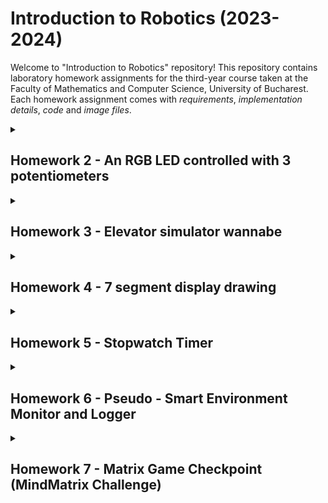 # Introduction to Robotics (2023-2024)
Welcome to "Introduction to Robotics" repository! 
This repository contains laboratory homework assignments for the third-year course taken at the Faculty of Mathematics and Computer Science, University of Bucharest. Each homework assignment comes with _requirements_, _implementation details_, _code_ and _image files_.

<details>
<summary><h2>Homework 2 - An RGB LED controlled with 3 potentiometers</h2></summary>
For this homework, I'm using an Arduino to control a special color-changing LED (RGB LED). But the cool part is that I'm not just picking colors from a list - I'm using three knobs called potentiometers to make the LED change colors in a way I like. So, each knob lets me pick a different color for the LED. It's like having three magic color dials to create any color I like! 🪄

Technically speaking, the objective of this homework is to control each channel (Red, Green, Blue) of an RGB LED using individual potentiometers in conjunction with an Arduino microcontroller.

The setup involves the use of specific electronic components, including:
1. _RGB LED_: The RGB LED used has 4 pins, one for each color channel (Red, Green, Blue) and one common cathode pin.
2. _Potentiometers_: Three potentiometers are used, one for each color channel. They are variable resistors that provide analog voltage readings based on their position.
3. _Resistors and wires_: These components are used to connect the potentiometers and the RGB LED to the Arduino. Resistor values are selected based on the LED's forward voltage and current requirements. For this particular setup, I've used a 220-Ohm resistor for the Red channel and two 100-Ohm resistors for Blue and Green channels.

The following steps are involved in achieving the desired control:
1. Connect the potentiometers to the Arduino's analog pins (A0, A1, A2 pins for this setup).
2. Read the analog values from the potentiometers. These values corespond to the positions of the potentiometer knobs.
3. Map the analog readings to appropiate output values for each color channel (Red, Green and Blue). This mapping ensures that the LED's colors change according to the potentiometer positions.
4. Send the mapped values to the pins of the RGB LED, controlling the intensity of each color channel (for this setup: Red - pin 9, Green - pin 10, Blue - pin 11).

Here is an image with the setup:
![IMG_0057](https://github.com/iuliastaci/IntroductionToRobotics/assets/103101598/2c70afec-1e08-4347-a397-a6044bdbc2fc)

If you want to watch a demo of the homework, click [here](https://youtube.com/shorts/uMUZUHX3868?si=dJovIazbBCfvslvJ).
</details>

<details>
<summary><h2>Homework 3 - Elevator simulator wannabe</h2></summary>
In simple terms, this task is about creating a mini model of a 3-floor elevator using an Arduino. We will have lights (LEDs) that show which floor the elevator is on, buttons on each floor to call the elevator, and a buzzer to make sounds when the elevator arrives or moves. The elevator will have some rules: it will wait a bit when you press a button, and if it's already on the right floor, nothing happens. We also make sure the buttons work properly by preventing accidental presses.

The system will feature the following components:
1. _LED Indicators_: Three LEDs will be employed to represent the three elevator floors. The LED corresponding to the current floor will be illuminated. Additionally, another LED will indicate the elevator's operational state by blinking while in motion and remaining steady when stationary. I've used red LEDs for elevator floors and one green LED to indicate the operational state of the elevator.
2. _Buttons_: Three buttons, each representing a call button from one of the three floors, will be implemented. When a button is pressed, the elevator will simulate movement toward that floor after a brief delay of 2-3 seconds.
3. _Buzzer_: The buzzer will produce brief sounds during specific events - a sound when the elevator arrives at the desired floors and two distinct sounds for elevator door closing and elevator movement. For this component, I've used a 100 Ohm resistor.
4. _Resistors and wires_: These components are used to connect the buttons, the LEDs and the buzzer to the Arduino. Resistor values are selected based on the LED's forward voltage and current requirements. For this setup, I've used three 220-Ohm resistors, one for each red LED, and two 100-Ohm resistors, one for the green LED and one for the buzzer.


The elevator's behavior will be governed by the following rules:
* If the elevator is already at the desired floor, pressing the corresponding button will have no effect.
* After a button press, the elevator will "wait for the doors to close" and then "move" to the corresponding floor.

To ensure the reliability of the button inputs, a debounce mechanism will be implemented. This will prevent unintended repeated button presses caused by mechanical switch bouncing.

Here is an image with the setup:
![homework 3](https://github.com/iuliastaci/IntroductionToRobotics/assets/103101598/b5849aee-960c-460a-9f5e-3877c1c51083)


If you want to watch a demo of the homework, click [here](https://youtube.com/shorts/EWf-sx_lL34 ).
</details>

<details>
<summary><h2>Homework 4 - 7 segment display drawing</h2></summary>
In this homework, I'm using a joystick to move a segment on a display screen. I can't move through obstacles and I start on a specific point (decimal point - down right). The current position blinks and I can use the joystick to move to nearby positions (up, down, left, right). Pressing the button quickly turns the segment on or off and holding the button resets the entire display.

The setup includes the following electronic components:
1. _7-segment display_: It is a small electronic screen that uses 7 separate LED segments to show numbers and some letters.
2. _Joystick_: It is a handheld input device commonly used for controlling the movement or position of object in a digital environment. It typically consists of a stick-like handle that can be pushed or tilted in various directions.
3. _Resistors and wires_: These components are used to connect the 7-segment display and the joystick to the Arduino. Resistor values are selected based on the 7-segment display LED's forward voltage and current requirements. For this setup, I've used eight 330-Ohm resistors, one for segment LED.

Here is a picture of the setup:
![IMG_0238](https://github.com/iuliastaci/IntroductionToRobotics/assets/103101598/ded80fa2-2d46-40af-9b4c-2f87865abd40)

If you want to watch a demo of the homework, click [here](https://youtube.com/shorts/pzlum-Pjn4I).
</details>

<details>
<summary><h2>Homework 5 - Stopwatch Timer</h2></summary>
For this project, I'm using a 4-digit 7-segment display and 3 buttons in order to implement a stopwatch timer with 3 functionalities: start/pause, reset and save lap.
  
It should use the following workflow:  

1. Start the timer by pressing the Start button when the display shows "000.0".
2. Save lap times in memory (up to 4 laps) by pressing the lap button during the timer. The 5th press overrides the 1st. Reset button has no effect during timer, and the pause button stops the timer.
3. In Pause Mode, the lap flag button is disabled. Pressing the reset button sets the timer to "000.0".
4. After reset, use flag buttons to cycle through lap times. Pressing continuously cycles through laps, and resetting while in this state clears flags and resets the timer to "000.0".

The setup includes the following electronic components:
1. _4-digit 7-segment display_: It is a small electronic screen that uses 7 separate LED segments for each of the 4 digits to show numbers and some letters.
2. _Buttons_: Three buttons, one to start or pause the counting, one for resetting the counter or the saved laps and one for saving the laps and cycle through them.
3. _Resistors and wires_: These components are used to connect the 7-segment display and the buttons to the Arduino. Resistor values are selected based on the 7-segment display LED's forward voltage and current requirements. For this setup, I've used eight 330-Ohm resistors, one for each segment LED.
4. _Shift register_: It is a digital circuit that can shift its stored data through a series of flip-flops, typically in a linear fashion.

Here is a picture of the setup:
![IMG_0507](https://github.com/iuliastaci/IntroductionToRobotics/assets/103101598/7307c809-0819-4284-9de1-042c4bd0fffc)

If you want to watch a demo of the homework, click [here](https://youtube.com/shorts/PFdx8g3E60M).
</details>

<details>
<summary><h2>Homework 6 - Pseudo - Smart Environment Monitor and Logger</h2></summary>

This project aims to create a "Smart Environment Monitor and Logger" using Arduino, combining a diverse array of sensors to collect crucial environmental data. The system efficiently logs this information into EEPROM for later retrieval. A key feature of the project is the incorporation of an RGB LED, offering visual feedback based on the environmental conditions. Additionally, users can interact with the system through a Serial Menu, providing a seamless interface for navigation and customization. The project underscores the integration of sensor readings, effective memory management, serial communication, and the overarching goal of constructing a user-friendly menu system.

**Menu structure**
1. _Sensor Settings_  
 &nbsp;1.1. Sensors Sampling Interval <br>
 &nbsp;1.2. Ultrasonic Alert Threshold <br>
 &nbsp;1.3. LDR Alert Threshold <br>
 &nbsp;1.4. Back <br>
2. _Reset Logger Data_ <br>
 &nbsp;2.1. Yes <br>
 &nbsp;2.2. No <br>
3. _System Status_ <br>
  &nbsp;3.1. Current Sensor Readings <br>
  &nbsp;3.2. Current Sensor Settings <br>
  &nbsp;3.3. Display Logged Data <br>
  &nbsp;3.4. Back <br>
4. _RGB LED Control_ <br>
 &nbsp;4.1. Manual Color Control <br>
 &nbsp;4.2. LED Toggle Automatic ON/OFF <br>
 &nbsp;4.3. Back <br>

The setup involves the use of specific electronic components, including:
1. _RGB LED_: The RGB LED used has 4 pins, one for each color channel (Red, Green, Blue) and one common cathode pin.
2. _Ultrasonic Sensor_: The HC-SR04 is a widely-used ultrasonic distance sensor that employs sound waves to measure distances. It consists of an ultrasonic transmitter that emits pulses and a receiver that detects the reflected signals. By calculating the time taken for the ultrasonic waves to travel to an object and back, the sensor provides accurate distance measurements, making it popular for applications such as robotics, obstacle avoidance, and distance sensing in various projects.
3. _LDR_: Light Dependent Resistor is a type of photoresistor that exhibits a change in resistance based on the intensity of light falling on it. As light levels fluctuate, the LDR's resistance varies in response. This characteristic makes it a valuable component in light-sensitive circuits. Commonly used in applications like automatic streetlights, camera exposure control, and darkness-activated switches, the LDR enables devices to adapt to ambient light conditions by providing a variable resistance corresponding to the surrounding illumination.
4. _Resistors and wires_: These components are used to connect the potentiometers and the RGB LED to the Arduino. Resistor values are selected based on the LED's forward voltage and current requirements. For this particular setup, I've used a 220-Ohm resistor for the Red channel and two 100-Ohm resistors for Blue and Green channels. And for LDR I have used a 10k-Ohm resistor.

Here is a picture of the setup:
![IMG_0537](https://github.com/iuliastaci/IntroductionToRobotics/assets/103101598/8c3a3882-a7ab-4328-9eda-7d1be00fc589)

If you want to watch a demo of the project, click [here](https://youtube.com/shorts/qPYjCvedyBo)

</details>

<details>
  <summary><h2>Homework 7 - Matrix Game Checkpoint (MindMatrix Challenge)</h2></summary>
  This homework is a checkpoint for a bigger project, a game on an 8x8 LED Matrix controlled with a joystick and paired with a LCD to display relevant information. If you want to see more about this project, click here.
  The game name is MindMatrix Challenge because guess what? ... It's a memory game where you can test your brain and attention. 
  It consists of 3 levels with progressing difficulty. At each level, some LEDs are turned on in order to form a random pattern and it is displayed for a couple of seconds. Than, there's a LED blinking ... that's the player. It can be moved on the matrix using the joystick. When clicking the switch button, the LED at pleyer's position is turned on or off, depending on its previous state. 
  To win the game, you should represent the correct pattern at each level. If a LED that is not in the pattern is turned on, the game is over. 

  The setup involves the use of specific electronic components, including:
1. _8x8 LED Matrix_: The 8x8 LED Matrix for Arduino is a dynamic display module that brings a vibrant visual element to Arduino projects. Consisting of 64 individually addressable LEDs arranged in an 8x8 grid, this matrix allows for the creation of custom patterns, scrolling text, and dynamic graphics. With seamless integration into Arduino projects, it provides a simple and effective way to add eye-catching visual feedback. Ideal for projects requiring compact and programmable displays, the 8x8 LED Matrix enhances the creative possibilities of Arduino-based applications.
2. _LCD_: The Hitachi LCD for Arduino is a compact and versatile liquid crystal display module designed to seamlessly integrate with Arduino microcontrollers. Featuring a user-friendly interface and clear, crisp display capabilities, it allows developers to easily incorporate visual feedback into their Arduino projects. With its compatibility and reliability, the Hitachi LCD enhances the overall user experience, making it an ideal choice for projects requiring a compact and efficient display solution.
3. _Joystick_: It is a handheld input device commonly used for controlling the movement or position of object in a digital environment. It typically consists of a stick-like handle that can be pushed or tilted in various directions.
4. _MAX7219 Driver_: The MAX7219 Driver for Arduino Matrix is a powerful display driver module that simplifies the control of LED matrix displays. Specifically designed for use with Arduino, this driver seamlessly interfaces with 8x8 LED matrices, providing an efficient means to control individual LEDs and create captivating visual effects. With its versatile features and ease of integration, the MAX7219 Driver enhances the capabilities of Arduino projects, enabling users to easily implement scrolling text, animations, and customized patterns on LED matrix displays with minimal programming effort. It's an excellent choice for those seeking a compact and user-friendly solution for dynamic visual displays in Arduino-based applications.
5. _Resistors and wires_: These components are used to connect the matrix, LCD, joystick and the driver to the Arduino.

Here is a picture of the setup:

If you want to watch a demo of the game, click here.
</details>
